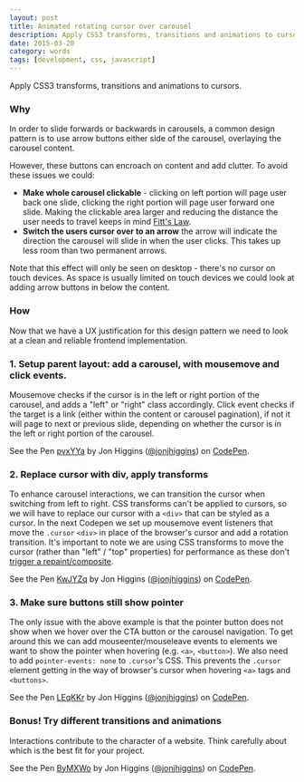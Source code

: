 ```yaml
---
layout: post
title: Animated rotating cursor over carousel
description: Apply CSS3 transforms, transitions and animations to cursors.
date: 2015-03-20
category: words
tags: [development, css, javascript]
---
```


Apply CSS3 transforms, transitions and animations to cursors.

### Why

In order to slide forwards or backwards in carousels, a common design pattern is to use arrow buttons either side of the carousel, overlaying the carousel content.

<p class="p--pullquote" data-pullquote="Making the clickable area larger and reducing the distance the user needs to travel keeps in mind Fitt's Law"> However, these buttons can encroach on content and add clutter. To avoid these issues we could:</p>

* **Make whole carousel clickable** - clicking on left portion will page user back one slide, clicking the right portion will page user forward one slide. Making the clickable area larger and reducing the distance the user needs to travel keeps in mind [Fitt's Law](http://en.wikipedia.org/wiki/Fitts%27s_law).
* **Switch the users cursor over to an arrow** the arrow will indicate the direction the carousel will slide in when the user clicks. This takes up less room than two permanent arrows.

Note that this effect will only be seen on desktop - there's no cursor on touch devices. As space is usually limited on touch devices we could look at adding arrow buttons in below the content.

### How

Now that we have a UX justification for this design pattern we need to look at a clean and reliable frontend implementation.

### 1. Setup parent layout: add a carousel, with mousemove and click events.

Mousemove checks if the cursor is in the left or right portion of the carousel, and adds a "left" or "right" class accordingly. Click event checks if the target is a link (either within the content or carousel pagination), if not it will page to next or previous slide, depending on whether the cursor is in the left or right portion of the carousel.

<p data-height="432" data-theme-id="0" data-slug-hash="pvxYYa" data-default-tab="result" data-user="jonjhiggins" class='codepen'>See the Pen <a href='http://codepen.io/jonjhiggins/pen/pvxYYa/'>pvxYYa</a> by Jon Higgins (<a href='http://codepen.io/jonjhiggins'>@jonjhiggins</a>) on <a href='http://codepen.io'>CodePen</a>.</p>
<script async src="//assets.codepen.io/assets/embed/ei.js"></script>

### 2. Replace cursor with div, apply transforms

To enhance carousel interactions, we can transition the cursor when switching from left to right. CSS transforms can't be applied to cursors, so we will have to replace our cursor with a `<div>` that can be styled as a cursor. In the next Codepen we set up mousemove event listeners that move the `.cursor` `<div>` in place of the browser's cursor and add a rotation transition. It's important to note we are using CSS transforms to move the cursor (rather than "left" / "top" properties) for performance as these don't [trigger a repaint/composite](http://csstriggers.com/).

<p data-height="461" data-theme-id="0" data-slug-hash="KwJYZq" data-default-tab="result" data-user="jonjhiggins" class='codepen'>See the Pen <a href='http://codepen.io/jonjhiggins/pen/KwJYZq/'>KwJYZq</a> by Jon Higgins (<a href='http://codepen.io/jonjhiggins'>@jonjhiggins</a>) on <a href='http://codepen.io'>CodePen</a>.</p>
<script async src="//assets.codepen.io/assets/embed/ei.js"></script>

### 3. Make sure buttons still show pointer

The only issue with the above example is that the pointer button does not show when we hover over the CTA button or the carousel navigation. To get around this we can add mouseenter/mouseleave events to elements we want to show the pointer when hovering (e.g. `<a>`, `<button>`). We also need to add `pointer-events: none` to `.cursor`'s CSS. This prevents the `.cursor` element getting in the way of browser's cursor when hovering `<a>` tags and `<buttons>`.

<p data-height="436" data-theme-id="0" data-slug-hash="LEqKKr" data-default-tab="result" data-user="jonjhiggins" class='codepen'>See the Pen <a href='http://codepen.io/jonjhiggins/pen/LEqKKr/'>LEqKKr</a> by Jon Higgins (<a href='http://codepen.io/jonjhiggins'>@jonjhiggins</a>) on <a href='http://codepen.io'>CodePen</a>.</p>
<script async src="//assets.codepen.io/assets/embed/ei.js"></script>

### Bonus! Try different transitions and animations

Interactions contribute to the character of a website. Think carefully about which is the best fit for your project.

<p data-height="131" data-theme-id="0" data-slug-hash="ByMXWo" data-default-tab="result" data-user="jonjhiggins" class='codepen'>See the Pen <a href='http://codepen.io/jonjhiggins/pen/ByMXWo/'>ByMXWo</a> by Jon Higgins (<a href='http://codepen.io/jonjhiggins'>@jonjhiggins</a>) on <a href='http://codepen.io'>CodePen</a>.</p>
<script async src="//assets.codepen.io/assets/embed/ei.js"></script>
